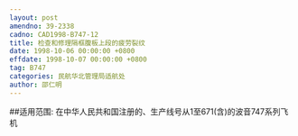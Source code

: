 ```yaml
---
layout: post
amendno: 39-2338
cadno: CAD1998-B747-12
title: 检查和修理隔框腹板上段的疲劳裂纹
date: 1998-10-06 00:00:00 +0800
effdate: 1998-10-07 00:00:00 +0800
tag: B747
categories: 民航华北管理局适航处
author: 邵仁明
---
```


##适用范围:
在中华人民共和国注册的、生产线号从1至671(含)的波音747系列飞机

